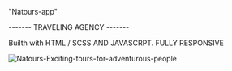 "Natours-app" 

------- TRAVELING AGENCY -------

Builth with HTML / SCSS AND JAVASCRPT. FULLY RESPONSIVE

![Natours-Exciting-tours-for-adventurous-people](https://user-images.githubusercontent.com/79769638/156221031-19ce680e-4b8b-4afa-ae2c-cbe3b8674cd7.png)



